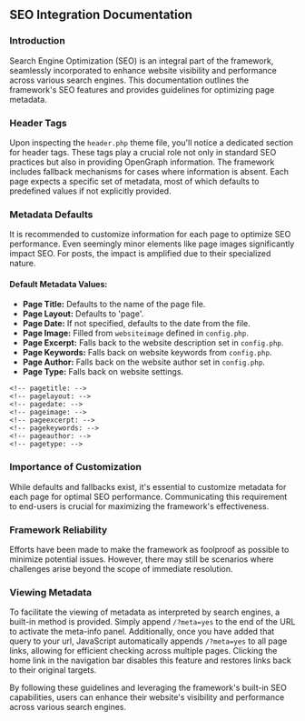 <!-- pagetitle:Search Engine Optimization and Metainfo -->
<!-- pagelayout:page -->
<!-- pagedate: -->
<!-- pageimage: --> 
<!-- pageexcerpt:Search Engine Optimization is built in! It also takes care of a lot of things for you. -->
<!-- pagekeywords: -->
<!-- pageauthor:Scary le Poo -->
<!-- pagetype:website -->

## SEO Integration Documentation

### Introduction
Search Engine Optimization (SEO) is an integral part of the framework, seamlessly incorporated to enhance website visibility and performance across various search engines. This documentation outlines the framework's SEO features and provides guidelines for optimizing page metadata.

### Header Tags
Upon inspecting the `header.php` theme file, you'll notice a dedicated section for header tags. These tags play a crucial role not only in standard SEO practices but also in providing OpenGraph information. The framework includes fallback mechanisms for cases where information is absent. Each page expects a specific set of metadata, most of which defaults to predefined values if not explicitly provided.

### Metadata Defaults
It is recommended to customize information for each page to optimize SEO performance. Even seemingly minor elements like page images significantly impact SEO. For posts, the impact is amplified due to their specialized nature.

#### Default Metadata Values:
- **Page Title:** Defaults to the name of the page file.
- **Page Layout:** Defaults to 'page'.
- **Page Date:** If not specified, defaults to the date from the file.
- **Page Image:** Filled from `websiteimage` defined in `config.php`.
- **Page Excerpt:** Falls back to the website description set in `config.php`.
- **Page Keywords:** Falls back on website keywords from `config.php`.
- **Page Author:** Falls back on the website author set in `config.php`.
- **Page Type:** Falls back on website settings.

```
<!-- pagetitle: -->
<!-- pagelayout: -->
<!-- pagedate: -->
<!-- pageimage: --> 
<!-- pageexcerpt: -->
<!-- pagekeywords: -->
<!-- pageauthor: -->
<!-- pagetype: -->
```

### Importance of Customization
While defaults and fallbacks exist, it's essential to customize metadata for each page for optimal SEO performance. Communicating this requirement to end-users is crucial for maximizing the framework's effectiveness.

### Framework Reliability
Efforts have been made to make the framework as foolproof as possible to minimize potential issues. However, there may still be scenarios where challenges arise beyond the scope of immediate resolution.

### Viewing Metadata
To facilitate the viewing of metadata as interpreted by search engines, a built-in method is provided. Simply append `/?meta=yes` to the end of the URL to activate the meta-info panel. Additionally, once you have added that query to your url, JavaScript automatically appends `/?meta=yes` to all page links, allowing for efficient checking across multiple pages. Clicking the home link in the navigation bar disables this feature and restores links back to their original targets.

By following these guidelines and leveraging the framework's built-in SEO capabilities, users can enhance their website's visibility and performance across various search engines.